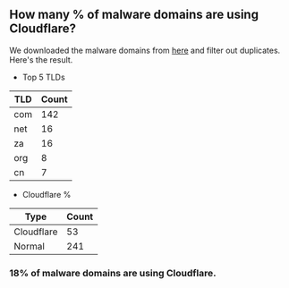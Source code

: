## How many % of malware domains are using Cloudflare?


We downloaded the malware domains from [here](https://urlhaus.abuse.ch) and filter out duplicates.
Here's the result.


[//]: # (start replacement)


- Top 5 TLDs

| TLD | Count |
| --- | --- |
| com | 142 |
| net | 16 |
| za | 16 |
| org | 8 |
| cn | 7 |


- Cloudflare %

| Type | Count |
| --- | --- |
| Cloudflare | 53 |
| Normal | 241 |


### 18% of malware domains are using Cloudflare.